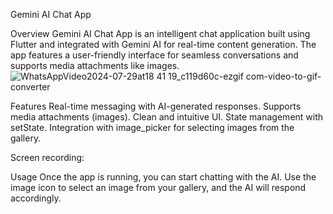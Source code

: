 Gemini AI Chat App

Overview
Gemini AI Chat App is an intelligent chat application built using Flutter and integrated with Gemini AI for real-time content generation. The app features a user-friendly interface for seamless conversations and supports media attachments like images.
![WhatsAppVideo2024-07-29at18 41 19_c119d60c-ezgif com-video-to-gif-converter](https://github.com/user-attachments/assets/1fb08e2b-1e46-4317-8829-ddf86989fb2d)

Features
Real-time messaging with AI-generated responses.
Supports media attachments (images).
Clean and intuitive UI.
State management with setState.
Integration with image_picker for selecting images from the gallery.

Screen recording:

Usage
Once the app is running, you can start chatting with the AI. Use the image icon to select an image from your gallery, and the AI will respond accordingly.

